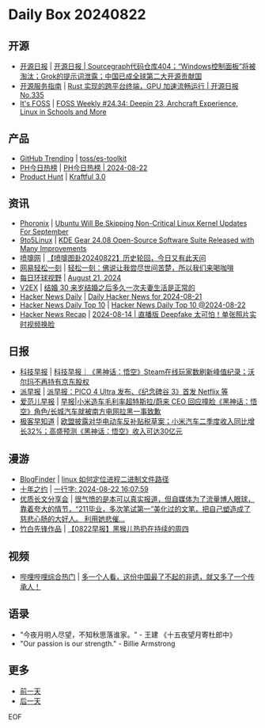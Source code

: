 # Daily Box 20240822

## 开源
- [开源日报](https://www.oschina.net/news/column?columnId=25) | [开源日报 | Sourcegraph代码仓库404；“Windows控制面板”将被淘汰；Grok的提示词泄露；中国已成全球第二大开源贡献国](https://www.oschina.net/news/308385)
- [开源服务指南](https://osguider.com/blog/) | [Rust 实现的跨平台终端，GPU 加速流畅运行 | 开源日报 No.335](https://osguider.com/blog/post/daily/daily-335/)
- [It's FOSS](https://itsfoss.com/) | [FOSS Weekly #24.34: Deepin 23, Archcraft Experience, Linux in Schools and More](https://itsfoss.com/newsletter/foss-weekly-24-34/)

## 产品
- [GitHub Trending](https://github.com/trending?since=daily) | [toss/es-toolkit](https://github.com/toss/es-toolkit)
- [PH今日热榜](https://decohack.com/category/producthunt/) | [PH今日热榜 | 2024-08-22](https://decohack.com/producthunt-daily-24-08-22/)
- [Product Hunt](https://www.producthunt.com) | [Kraftful 3.0](https://www.producthunt.com/posts/kraftful-3-0)

## 资讯
- [Phoronix](https://www.phoronix.com/) | [Ubuntu Will Be Skipping Non-Critical Linux Kernel Updates For September](https://www.phoronix.com/news/Ubuntu-Skipping-Kernel-SRU-Fix)
- [9to5Linux](https://9to5linux.com/) | [KDE Gear 24.08 Open-Source Software Suite Released with Many Improvements](https://9to5linux.com/kde-gear-24-08-open-source-software-suite-released-with-many-improvements)
- [喷嚏网](http://www.dapenti.com/blog/blog.asp?subjectid=70&name=xilei) | [【喷嚏图卦20240822】历史轮回，今日又有此天问](http://www.dapenti.com/blog/more.asp?name=xilei&id=180663)
- [网易轻松一刻](https://m.163.com/touch/exclusive/sub/qsyk) | [轻松一刻：佛说让我尝尽世间苦楚，所以我们来喝咖啡](https://m.163.com/news/article/JA7QE8LS000181BR.html)
- [每日环球视野](https://idai.ly/) | [August 21, 2024](http://m.idai.ly/se/a193iG?1724169600)
- [V2EX](https://www.v2ex.com/) | [结婚 30 来岁结婚之后多久一次夫妻生活是正常的](https://www.v2ex.com/t/1066981)
- [Hacker News Daily](https://www.daemonology.net/hn-daily/) | [Daily Hacker News for 2024-08-21](https://www.daemonology.net/hn-daily/2024-08-21.html)
- [Hacker News Daily Top 10](https://github.com/headllines/hackernews-daily) | [Hacker News Daily Top 10 @2024-08-22](https://github.com/headllines/hackernews-daily/issues/1504)
- [Hacker News Recap](https://www.xiaoyuzhoufm.com/podcast/6456fdfc0a8e51c73e68d0cd) | [2024-08-14 | 直播版 Deepfake 太可怕！单张照片实时视频换脸](https://www.xiaoyuzhoufm.com/episode/66bb558a33591c27becf6b61)

## 日报
- [科技早报](https://www.jiemian.com/lists/459.html) | [科技早报｜《黑神话：悟空》Steam在线玩家数刷新峰值纪录；沃尔玛不再持有京东股权](https://www.jiemian.com/article/11590792.html)
- [派早报](https://sspai.com/tag/%E6%B4%BE%E6%97%A9%E6%8A%A5) | [派早报：PICO 4 Ultra 发布、《纪念碑谷 3》首发 Netflix 等](https://sspai.com/post/91697)
- [爱范儿早报](https://www.ifanr.com/category/ifanrnews) | [早报|小米造车毛利率超特斯拉/蔚来 CEO 回应撞脸《黑神话：悟空》角色/长城汽车就被南方电网拉黑一事致歉](https://www.ifanr.com/1596873)
- [极客早知道](https://www.geekpark.net/column/74) | [欧盟披露对华电动车反补贴税草案；小米汽车二季度收入同比增长32%；高盛预测《黑神话：悟空》收入可达30亿元](https://www.geekpark.net/news/339531)

## 漫游
- [BlogFinder](https://bf.zzxworld.com/) | [linux 如何定位进程二进制文件路径](https://h4ck.org.cn/2024/08/17881?utm_source=blogfinder)
- [十年之约](https://www.foreverblog.cn/feeds.html) | [一行字: 2024-08-22 16:07:59](https://yihangzi.com/qh/2163.html)
- [优质长文分享会](https://m.okjike.com/topics/56d2fabe7cb3331100467e2b) | [很气愤的是本可以真实报道，但自媒体为了流量博人眼球，靠着夸大的情节，“211毕业，多次笔试第一”美化过的文笔，把自己塑造成了慈悲心肠的大好人。 利用她悲催...](https://m.okjike.com/originalPosts/66c73340e4f5e263ff12c4ca)
- [竹白先锋作品](https://www.zhubai.wiki/) | [【0822早报】黑猴儿热扔在持续的周四](https://open.zhubai.wiki/a/l/t/z/pl/oracle/2438208444893847552)

## 视频
- [哔哩哔哩综合热门](https://www.bilibili.com/v/popular/all/) | [多一个人看，这份中国最了不起的非遗，就又多了一个传承人！](https://b23.tv/BV1eb4214727)

## 语录
- "今夜月明人尽望，不知秋思落谁家。" - 王建 《十五夜望月寄杜郎中》
- "Our passion is our strength." - Billie Armstrong

## 更多
- [前一天](daily-box-20240821.md)
- [后一天](daily-box-20240823.md)

EOF